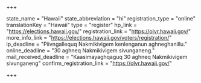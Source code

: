 +++

state_name = "Hawaii"
state_abbreviation = "hi"
registration_type = "online"
translationKey = "Hawaii"
type = "register"
hp_link = "https://elections.hawaii.gov/"
registration_link = "https://olvr.hawaii.gov/"
more_info_link = "https://elections.hawaii.gov/voters/registration/"
ip_deadline = "Piivngallequq Nakmikivigem kenlenganun aghneghanillu."
online_deadline = "30 aghneq Nakmikivigem sivunganeng."
mail_received_deadline = "Kaasimayaghqaguq 30 aghneq Nakmikivigem sivunganeng"
confirm_registration_link = "https://olvr.hawaii.gov/"

+++